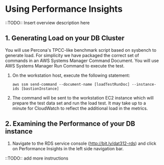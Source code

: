 # Using Performance Insights

::TODO:: Insert overview description here

## 1. Generating Load on your DB Cluster

You will use Percona's TPCC-like benchmark script based on sysbench to generate load. For simplicity we have packaged the correct set of commands in an AWS Systems Manager Command Document. You will use AWS Systems Manager Run Command to execute the test.

1. On the workstation host, execute the following statement:

    `aws ssm send-command --document-name [loadTestRunDoc] --instance-ids [bastionInstance]`

2. The command will be sent to the workstation EC2 instance which will prepare the test data set and run the load test. It may take up to a minute for CloudWatch to reflect the additional load in the metrics.

## 2. Examining the Performance of your DB instance

1.	Navigate to the RDS service console (http://bit.ly/dat312-rds) and click on Performance Insights in the left side navigation bar.

::TODO:: add more instructions
